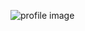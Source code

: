 ![profile image](https://avatars2.githubusercontent.com/u/17063180?s=400&u=23f82aa4e88d7606e751f43e8bcbd76ce3c88fa1&v=4)
